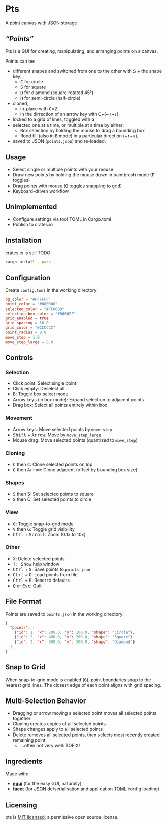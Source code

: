 # Pts

A point canvas with JSON storage

## _“Points”_

Pts is a GUI for creating, manipulating, and arranging points on a canvas.

Points can be:

- different shapes and switched from one to the other with <kbd>S</kbd> + the shape key:
  - <kbd>C</kbd> for circle
  - <kbd>S</kbd> for square
  - <kbd>D</kbd> for diamond (square rotated 45°)
  - <kbd>H</kbd> for semi-circle (half-circle)
- cloned,
  - in-place with <kbd>C</kbd>×2
  - in the dirrection of an arrow key with <kbd>C</kbd>+{<kbd>←</kbd><kbd>↑</kbd><kbd>→</kbd><kbd>↓</kbd>}
- locked to a grid of lines, toggled with <kbd>G</kbd>
- selected one at a time, or multiple at a time by either:
  - <kbd>B</kbd>ox selection by holding the mouse to drag a bounding box
  - flood fill (also in <kbd>B</kbd> mode) in a particular direction (<kbd>←</kbd><kbd>↑</kbd><kbd>→</kbd><kbd>↓</kbd>),
- saved to JSON (`points.json`) and re-loaded.

## Usage

- Select single or multiple points with your mouse
- Draw new points by holding the mouse down in paintbrush mode (<kbd>P</kbd> toggles)
- Drag points with mouse (<kbd>G</kbd> toggles snapping to grid)
- Keyboard-driven workflow

## Unimplemented

- Configure settings via tool TOML in Cargo.toml
- Publish to crates.io

## Installation

crates.io is still TODO

```sh
cargo install --path .
```

## Configuration

Create `config.toml` in the working directory:

```toml
bg_color = "#FFFFFF"
point_color = "#000000"
selected_color = "#FF0000"
selection_box_color = "#0000FF"
grid_enabled = true
grid_spacing = 50.0
grid_color = "#CCCCCC"
point_radius = 8.0
move_step = 1.0
move_step_large = 8.0
```

## Controls

### Selection
- Click point: Select single point
- Click empty: Deselect all
- <kbd>B</kbd>: Toggle box select mode
- Arrow keys (in box mode): Expand selection to adjacent points
- Drag box: Select all points entirely within box

### Movement
- Arrow keys: Move selected points by `move_step`
- <kbd>Shift</kbd> + <kbd>Arrow</kbd>: Move by `move_step_large`
- Mouse drag: Move selected points (quantized to `move_step`)

### Cloning
- <kbd>C</kbd> then <kbd>C</kbd>: Clone selected points on top
- <kbd>C</kbd> then <kbd>Arrow</kbd>: Clone adjacent (offset by bounding box size)

### Shapes
- <kbd>S</kbd> then <kbd></kbd>S: Set selected points to square
- <kbd>S</kbd> then <kbd></kbd>C: Set selected points to circle

### View
- <kbd>G</kbd>: Toggle snap-to-grid mode
- <kbd>V</kbd> then <kbd>G</kbd>: Toggle grid visibility
- <kbd>Ctrl</kbd> + <kbd>Scroll</kbd>: Zoom (0.1x to 10x)

### Other
- <kbd>X</kbd>: Delete selected points
- <kbd>?: Show</kbd> help window
- <kbd>Ctrl</kbd> + <kbd>S</kbd>: Save points to `points.json`
- <kbd>Ctrl</kbd> + <kbd>O</kbd>: Load points from file
- <kbd>Ctrl</kbd> + <kbd>R</kbd>: Reset to defaults
- <kbd>Q</kbd> or <kbd>Esc</kbd>: Quit

## File Format

Points are saved to `points.json` in the working directory:
```json
{
  "points": [
    {"id": 1, "x": 200.0, "y": 100.0, "shape": "Circle"},
    {"id": 2, "x": 400.0, "y": 200.0, "shape": "Square"}
    {"id": 3, "x": 600.0, "y": 300.0, "shape": "Diamond"}
  ]
}
```

## Snap to Grid

When snap-to-grid mode is enabled (<kbd>G</kbd>), point boundaries snap to the nearest grid lines. The closest edge of each point aligns with grid spacing.

## Multi-Selection Behavior

- Dragging or arrow moving a selected point moves all selected points together
- Cloning creates copies of all selected points
- Shape changes apply to all selected points
- Delete removes all selected points, then selects most recently created remaining point
  - ...often not very well: TOFIX!

## Ingredients

Made with:

- [**egui**][egui] (for the easy GUI, naturally)
- [**facet**][facet] (for [JSON][facet-json] de/serialisation and application [TOML][facet-toml] config loading)

[egui]: https://github.com/emilk/egui
[facet]: https://github.com/facet-rs/facet
[facet-json]: https://github.com/facet-rs/facet-json
[facet-toml]: https://github.com/facet-rs/facet-toml

## Licensing

pts is [MIT licensed](https://github.com/lmmx/pts/blob/master/LICENSE), a permissive open source license.
